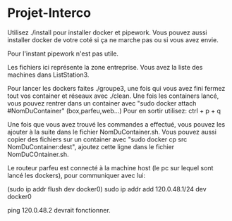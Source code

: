 # Projet-Interco

Utilisez ./install pour installer docker et pipework. Vous pouvez aussi installer docker de votre coté si ça ne marche pas ou si vous avez envie. 

Pour l'instant pipework n'est pas utile.

Les fichiers ici représente la zone entreprise. Vous avez la liste des machines dans ListStation3.

Pour lancer les dockers faites ./groupe3, une fois qui vous avez fini fermez tout vos container et réseaux avec ./clean.
Une fois les containers lancé, vous pouvez rentrer dans un container avec "sudo docker attach #NomDuContainer" (box,parfeu,web...)
Pour en sortir utilisez: ctrl + p + q

Une fois que vous avez trouvé les commandes a effectué, vous pouvez les ajouter à la suite dans le fichier NomDuContainer.sh.
Vous pouvez aussi copier des fichiers sur un container avec "sudo docker cp src NomDuContainer:dest", ajoutez cette ligne dans le fichier NomDuCOntainer.sh.

Le routeur parfeu est connecté à la machine host (le pc sur lequel sont lancé les dockers), pour communiquer avec lui:

(sudo ip addr flush dev docker0)
sudo ip addr add 120.0.48.1/24 dev docker0

ping 120.0.48.2 devrait fonctionner.


